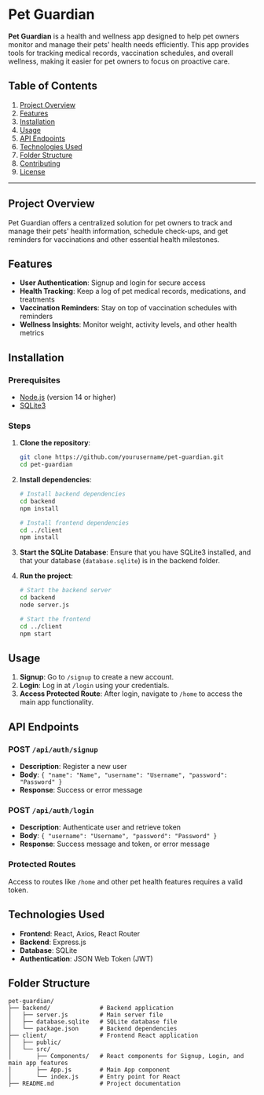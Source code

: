 # Pet Guardian

**Pet Guardian** is a health and wellness app designed to help pet owners monitor and manage their pets' health needs efficiently. This app provides tools for tracking medical records, vaccination schedules, and overall wellness, making it easier for pet owners to focus on proactive care.

## Table of Contents

1. [Project Overview](#project-overview)
2. [Features](#features)
3. [Installation](#installation)
4. [Usage](#usage)
5. [API Endpoints](#api-endpoints)
6. [Technologies Used](#technologies-used)
7. [Folder Structure](#folder-structure)
8. [Contributing](#contributing)
9. [License](#license)

---

## Project Overview

Pet Guardian offers a centralized solution for pet owners to track and manage their pets' health information, schedule check-ups, and get reminders for vaccinations and other essential health milestones.

## Features

- **User Authentication**: Signup and login for secure access
- **Health Tracking**: Keep a log of pet medical records, medications, and treatments
- **Vaccination Reminders**: Stay on top of vaccination schedules with reminders
- **Wellness Insights**: Monitor weight, activity levels, and other health metrics

## Installation

### Prerequisites

- [Node.js](https://nodejs.org/) (version 14 or higher)
- [SQLite3](https://sqlite.org/)

### Steps

1. **Clone the repository**:
    ```bash
    git clone https://github.com/yourusername/pet-guardian.git
    cd pet-guardian
    ```

2. **Install dependencies**:
    ```bash
    # Install backend dependencies
    cd backend
    npm install

    # Install frontend dependencies
    cd ../client
    npm install
    ```

3. **Start the SQLite Database**:
   Ensure that you have SQLite3 installed, and that your database (`database.sqlite`) is in the backend folder.

4. **Run the project**:
    ```bash
    # Start the backend server
    cd backend
    node server.js

    # Start the frontend
    cd ../client
    npm start
    ```

## Usage

1. **Signup**: Go to `/signup` to create a new account.
2. **Login**: Log in at `/login` using your credentials.
3. **Access Protected Route**: After login, navigate to `/home` to access the main app functionality.

## API Endpoints

### POST `/api/auth/signup`

- **Description**: Register a new user
- **Body**: `{ "name": "Name", "username": "Username", "password": "Password" }`
- **Response**: Success or error message

### POST `/api/auth/login`

- **Description**: Authenticate user and retrieve token
- **Body**: `{ "username": "Username", "password": "Password" }`
- **Response**: Success message and token, or error message

### Protected Routes

Access to routes like `/home` and other pet health features requires a valid token.

## Technologies Used

- **Frontend**: React, Axios, React Router
- **Backend**: Express.js
- **Database**: SQLite
- **Authentication**: JSON Web Token (JWT)

## Folder Structure

```plaintext
pet-guardian/
├── backend/              # Backend application
│   ├── server.js         # Main server file
│   ├── database.sqlite   # SQLite database file
│   └── package.json      # Backend dependencies
├── client/               # Frontend React application
│   ├── public/
│   └── src/
│       ├── Components/   # React components for Signup, Login, and main app features
│       ├── App.js        # Main App component
│       └── index.js      # Entry point for React
├── README.md             # Project documentation
